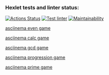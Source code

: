 ### Hexlet tests and linter status:
[![Actions Status](https://github.com/glebmanov/frontend-project-lvl1/workflows/hexlet-check/badge.svg)](https://github.com/glebmanov/frontend-project-lvl1/actions)
[![Test linter](https://github.com/glebmanov/frontend-project-lvl1/workflows/makelint/badge.svg)](https://github.com/glebmanov/frontend-project-lvl1/actions)
[![Maintainability](https://api.codeclimate.com/v1/badges/2499e4094a66bdc6b0bd/maintainability)](https://codeclimate.com/github/glebmanov/frontend-project-lvl1/maintainability)

[asciinema even game](https://asciinema.org/a/CDFCERdA4af8VIFaTeW59pHMc)

[asciinema calc game](https://asciinema.org/a/9jiMPwvFUOsUvZMxyNmp56bWz)

[asciinema gcd game](https://asciinema.org/a/Fr8jm7eocyRwGYwPca2YB29qb)

[asciinema progression game](https://asciinema.org/a/AkdKaKb2JyMWbm9V0pLCs35TF)

[asciinema prime game](https://asciinema.org/a/wol2clODj6R3Uocjkxvk2DGAz)

